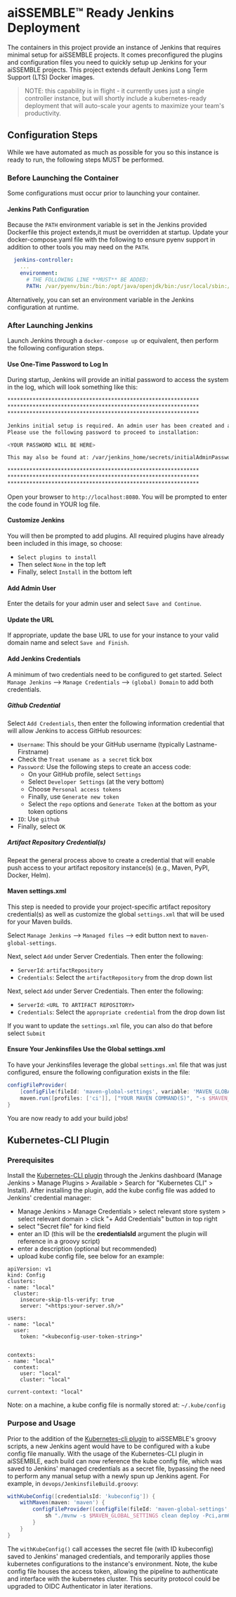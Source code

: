 # aiSSEMBLE&trade; Ready Jenkins Deployment
The containers in this project provide an instance of Jenkins that 
requires minimal setup for aiSSEMBLE projects.  It comes preconfigured 
the plugins and configuration files you need to quickly setup up Jenkins
for your aiSSEMBLE projects.  This project extends default Jenkins Long
Term Support (LTS) Docker images.

> NOTE: this capability is in flight - it currently uses just a single controller
> instance, but will shortly include a kubernetes-ready deployment that
> will auto-scale your agents to maximize your team's productivity.

## Configuration Steps
While we have automated as much as possible for you so this instance is 
ready to run, the following steps MUST be performed.

### Before Launching the Container
Some configurations must occur prior to launching your container.

#### Jenkins Path Configuration
Because the `PATH` environment variable is set in the Jenkins provided 
Dockerfile this project extends,it must be overridden at startup.  Update
your docker-compose.yaml file with the following to ensure pyenv support
in addition to other tools you may need on the `PATH`.
```yaml
  jenkins-controller:
    ...
    environment:
      # THE FOLLOWING LINE **MUST** BE ADDED:
      PATH: /var/pyenv/bin:/bin:/opt/java/openjdk/bin:/usr/local/sbin:/usr/local/bin:/usr/sbin:/usr/bin:/sbin:/bin
```
Alternatively, you can set an environment variable in the Jenkins 
configuration at runtime.

### After Launching Jenkins
Launch Jenkins through a `docker-compose up` or equivalent, then 
perform the following configuration steps.

#### Use One-Time Password to Log In
During startup, Jenkins will provide an initial password to access
the system in the log, which will look something like this:
```bash
*************************************************************
*************************************************************
*************************************************************

Jenkins initial setup is required. An admin user has been created and a password generated.
Please use the following password to proceed to installation:

<YOUR PASSWORD WILL BE HERE>

This may also be found at: /var/jenkins_home/secrets/initialAdminPassword

*************************************************************
*************************************************************
*************************************************************
```

Open your browser to `http://localhost:8080`.  You will be prompted to enter
the code found in YOUR log file.

#### Customize Jenkins
You will then be prompted to add plugins.  All required plugins have already
been included in this image, so choose:
* `Select plugins to install`
* Then select `None` in the top left
* Finally, select `Install` in the bottom left

#### Add Admin User
Enter the details for your admin user and select `Save and Continue`.

#### Update the URL
If appropriate, update the base URL to use for your instance to your
valid domain name and select `Save and Finish`.

#### Add Jenkins Credentials
A minimum of two credentials need to be configured to get started.  Select
`Manage Jenkins` --> `Manage Credentials` --> `(global) Domain` to add
both credentials.

##### Github Credential
Select `Add Credentials`, then enter the following information credential
that will allow Jenkins to access GitHub resources:
* `Username`: This should be your GitHub username (typically Lastname-Firstname)
* Check the `Treat usename as a secret` tick box
* `Password`: Use the following steps to create an access code:
  * On your GitHub profile, select `Settings`
  * Select `Developer Settings` (at the very bottom)
  * Choose `Personal access tokens`
  * Finally, use `Generate new token`
  * Select the `repo` options and `Generate Token` at the bottom as 
  your token options
* `ID`: Use `github`
* Finally, select `OK`

##### Artifact Repository Credential(s)
Repeat the general process above to create a credential that will enable push
access to your artifact repository instance(s) (e.g., Maven, PyPI, Docker, Helm).

#### Maven settings.xml
This step is needed to provide your project-specific artifact repository
credential(s) as well as customize the global `settings.xml` that will be
used for your Maven builds.

Select `Manage Jenkins` --> `Managed files` --> edit button next to `maven-global-settings`.

Next, select `Add` under Server Credentials.  Then enter the following:
* `ServerId`: `artifactRepository`
* `Credentials`: Select the `artifactRepository` from the drop down list

Next, select `Add` under Server Credentials. Then enter the following:
* `ServerId`: `<URL TO ARTIFACT REPOSITORY>`
* `Credentials`: Select the `appropriate credential` from the drop down list

If you want to update the `settings.xml` file, you can also do that before 
select `Submit`

#### Ensure Your Jenkinsfiles Use the Global settings.xml
To have your Jenkinsfiles leverage the global `settings.xml` file that was just 
configured, ensure the following configuration exists in the file:
```groovy
configFileProvider(
    [configFile(fileId: 'maven-global-settings', variable: 'MAVEN_GLOBAL_SETTINGS')]) {
    maven.run([profiles: ['ci']], ["YOUR MAVEN COMMAND(S)", "-s $MAVEN_GLOBAL_SETTINGS"])
}
```

You are now ready to add your build jobs!

## Kubernetes-CLI Plugin

### Prerequisites
Install the [Kubernetes-CLI plugin](https://plugins.jenkins.io/kubernetes-cli/) through the Jenkins dashboard 
(Manage Jenkins > Manage Plugins > Available > Search for "Kubernetes CLI" > Install). After installing the 
plugin, add the kube config file was added to Jenkins' credential manager:
* Manage Jenkins > Manage Credentials > select relevant store system > select relevant domain > click "+ Add Credentials" button in top right
* select "Secret file" for kind field
* enter an ID (this will be the **credentialsId** argument the plugin will reference in a groovy script)
* enter a description (optional but recommended)
* upload kube config file, see below for an example:

```
apiVersion: v1
kind: Config
clusters:
- name: "local"
  cluster:
    insecure-skip-tls-verify: true
    server: "<https:your-server.sh/>"

users:
- name: "local"
  user:
    token: "<kubeconfig-user-token-string>"


contexts:
- name: "local"
  context:
    user: "local"
    cluster: "local"

current-context: "local"
```
Note: on a machine, a kube config file is normally stored at: `~/.kube/config`

### Purpose and Usage
Prior to the addition of the [Kubernetes-cli plugin](https://plugins.jenkins.io/kubernetes-cli/) to aiSSEMBLE's groovy 
scripts, a new Jenkins agent would have to be configured with a kube config file manually. With the usage of the 
Kubernetes-CLI plugin in aiSSEMBLE, each build can now reference the kube config file, which was saved to Jenkins' 
managed credentials as a secret file, bypassing the need to perform any manual setup with a newly spun up Jenkins 
agent. For example, in `devops/JenkinsfileBuild.groovy`:

```groovy
withKubeConfig([credentialsId: 'kubeconfig']) {
    withMaven(maven: 'maven') {
        configFileProvider([configFile(fileId: 'maven-global-settings', variable: 'MAVEN_GLOBAL_SETTINGS')]) {
            sh "./mvnw -s $MAVEN_GLOBAL_SETTINGS clean deploy -Pci,arm64 -pl :aissemble-quarkus,:aissemble-fastapi,:aissemble-spark"
        }
    }
}
```

The `withKubeConfig()` call accesses the secret file (with ID kubeconfig) saved to Jenkins' managed credentials, and 
temporarily applies those kubernetes configurations to the instance's environment. Note, the kube config file houses 
the access token, allowing the pipeline to authenticate and interface with the kubernetes cluster. This security 
protocol could be upgraded to OIDC Authenticator in later iterations.

